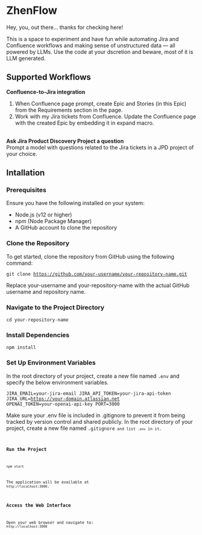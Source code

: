 # ZhenFlow

Hey, you, out there... thanks for checking here!

This is a space to experiment and have fun while automating Jira and Confluence workflows and making sense of unstructured data — all powered by LLMs. Use the code at your dscretion and beware, most of it is LLM generated.

## Supported Workflows

<b>Confluence-to-Jira integration</b><br>
1. When Confluence page prompt, create Epic and Stories (in this Epic) from the Requirements section in the page.
2. Work with my Jira tickets from Confluence. Update the Confluence page with the created Epic by embedding it in expand macro.<br><br>

<b>Ask Jira Product Discovery Project a question</b><br>
Prompt a model with questions related to the Jira tickets in a JPD project of your choice.

## Intallation

### Prerequisites
Ensure you have the following installed on your system:

* Node.js (v12 or higher)
* npm (Node Package Manager)
* A GitHub account to clone the repository

### Clone the Repository
To get started, clone the repository from GitHub using the following command:

<code>git clone https://github.com/your-username/your-repository-name.git</code>

Replace your-username and your-repository-name with the actual GitHub username and repository name.

### Navigate to the Project Directory

<code>cd your-repository-name</code>

### Install Dependencies

<code>npm install</code>

### Set Up Environment Variables

In the root directory of your project, create a new file named <code>.env</code> and specify the below environment variables. 

<code>JIRA_EMAIL=your-jira-email
 JIRA_API_TOKEN=your-jira-api-token
 JIRA_URL=https://your-domain.atlassian.net
 OPENAI_TOKEN=your-openai-api-key
 PORT=3000
</code>

Make sure your .env file is included in .gitignore to prevent it from being tracked by version control and shared publicly.
In the root directory of your project, create a new file named <code>.gitignore<code> and list <code>.env</code> in it.

### Run the Project

<code>npm start</code>

The application will be available at <code>http://localhost:3000</code>.

### Access the Web Interface

Open your web browser and navigate to: <code>http://localhost:3000</code>



